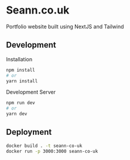 # Seann.co.uk

Portfolio website built using NextJS and Tailwind

## Development

Installation

```bash
npm install
# or
yarn install
```

Development Server

```bash
npm run dev
# or
yarn dev
```

## Deployment

```bash
docker build . -t seann-co-uk
docker run -p 3000:3000 seann-co-uk
```
